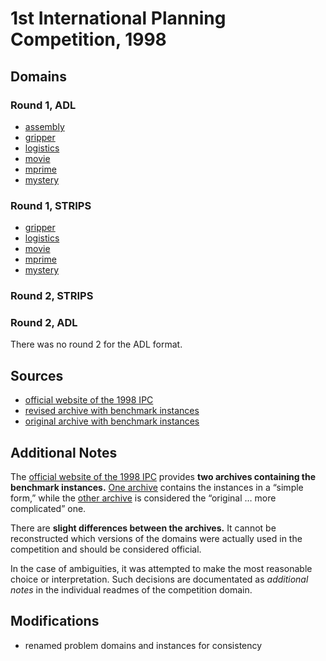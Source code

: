 # 1st International Planning Competition, 1998

## Domains

### Round 1, ADL

* [assembly](assembly-round-1-adl)
* [gripper](gripper-round-1-adl)
* [logistics](logistics-round-1-adl)
* [movie](movie-round-1-adl)
* [mprime](mprime-round-1-adl)
* [mystery](mystery-round-1-adl)

### Round 1, STRIPS

* [gripper](gripper-round-1-strips)
* [logistics](logistics-round-1-strips)
* [movie](movie-round-1-strips)
* [mprime](mprime-round-1-strips)
* [mystery](mystery-round-1-strips)

### Round 2, STRIPS

### Round 2, ADL

There was no round 2 for the ADL format.

## Sources

* [official website of the 1998 IPC][1]
* [revised archive with benchmark instances][2]
* [original archive with benchmark instances][3]

## Additional Notes

The [official website of the 1998 IPC][1] provides **two archives containing the benchmark instances.**
[One archive][2] contains the instances in a “simple form,” while the [other archive][3] is considered the “original … more complicated” one.

There are **slight differences between the archives.**
It cannot be reconstructed which versions of the domains were actually used in the competition and should be considered official.

In the case of ambiguities, it was attempted to make the most reasonable choice or interpretation.
Such decisions are documentated as *additional notes* in the individual readmes of the competition domain.

## Modifications

* renamed problem domains and instances for consistency




[1]:http://ipc98.icaps-conference.org/
[2]:http://ipc98.icaps-conference.org/domains.zip
[3]:http://ipc98.icaps-conference.org/aipscomp.tar.gz
